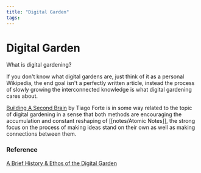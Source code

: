 ```yaml
---
title: "Digital Garden"
tags:
---
```


# Digital Garden

What is digital gardening?

If you don't know what digital gardens are, just think of it as a personal Wikipedia, the end goal isn't a perfectly written article, instead the process of slowly growing the interconnected knowledge is what digital gardening cares about.


[Building A Second Brain](https://www.buildingasecondbrain.com/book) by Tiago Forte is in some way related to the topic of digital gardening in a sense that both methods are encouraging the accumulation and constant reshaping of [[notes/Atomic Notes]], the strong focus on the process of making ideas stand on their own as well as making connections between them.


### Reference

[A Brief History & Ethos of the Digital Garden](https://maggieappleton.com/garden-history)